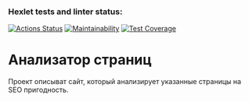 ### Hexlet tests and linter status:
[![Actions Status](https://github.com/AlexSorb/java-project-72/actions/workflows/hexlet-check.yml/badge.svg)](https://github.com/AlexSorb/java-project-72/actions)
[![Maintainability](https://api.codeclimate.com/v1/badges/fa77a7d8b611779df892/maintainability)](https://codeclimate.com/github/AlexSorb/java-project-72/maintainability)
[![Test Coverage](https://api.codeclimate.com/v1/badges/fa77a7d8b611779df892/test_coverage)](https://codeclimate.com/github/AlexSorb/java-project-72/test_coverage)

# Анализатор страниц

<p>
Проект описыват сайт, который анализирует указанные страницы на SEO пригодность.
</p>
